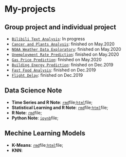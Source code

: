 # My-projects

## Group project and individual project 

* [`Bilibili Text Analysis`](https://github.com/Butterflyer043/My-projects/tree/master/Bilibili-Text%20Anly): In progress 
* [`Cancer and Plants Analysis`](https://github.com/Butterflyer043/My-projects/tree/master/Cancer%20and%20Plants): finished on May.2020
* [`NOAA Weather Data Exploratory`](https://github.com/YatingLiang/Avada-Kedavra): finished on May.2020
* [`Unemployment Rate Prediction`](https://github.com/Butterflyer043/My-projects/tree/master/Unemployment%20Rate): finished on May.2020
* [`Gas Price Prediction`](https://github.com/Butterflyer043/My-projects/tree/master/Gas%20Price%20): finished on May.2020
* [`Building Energy Prediction`](https://github.com/Butterflyer043/My-projects/tree/master/Building%20Energy): finished on Dec.2019
* [`Fast Food Analysis`](https://github.com/Butterflyer043/My-projects/tree/master/Fast%20Food%20Project): finished on Dec.2019
* [`Flight Delay`](https://github.com/Butterflyer043/My-projects/tree/master/Flight%20Delay): finished on Dec.2019

## Data Science Note 

* **Time Series and R Note**: [`rmd`](https://github.com/Butterflyer043/My-projects/blob/master/Note/TS%20note.Rmd)file;[`html`](https://github.com/Butterflyer043/My-projects/blob/master/Note/TS-note.html)file;
* **Statistical Learning and R Note**: [`rmd`](https://github.com/Butterflyer043/My-projects/blob/master/Note/Statistical%20Learning%20Note.Rmd)file;[`html`](https://github.com/Butterflyer043/My-projects/blob/master/Note/Statistical%20Learning%20Note.html)file;
* **R Note**: [`rmd`](https://github.com/Butterflyer043/My-projects/blob/master/Note/Note%20GU%20Class.Rmd)file;
* **Python Note**: [`ipynb`](https://github.com/Butterflyer043/My-projects/blob/master/Note/python%20note.ipynb)file;

## Mechine Learning Models

* **K-Means**: [`rmd`](https://github.com/Butterflyer043/My-projects/blob/master/Mechine%20Learning%20Models/Kmeans.Rmd)file;[`html`](https://github.com/Butterflyer043/My-projects/blob/master/Mechine%20Learning%20Models/Kmeans.html)file;
* **KNN**:
